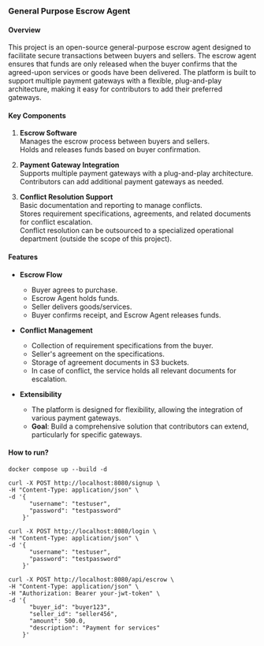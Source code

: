 ### General Purpose Escrow Agent

#### Overview
This project is an open-source general-purpose escrow agent designed to facilitate secure transactions between buyers and sellers. The escrow agent ensures that funds are only released when the buyer confirms that the agreed-upon services or goods have been delivered. The platform is built to support multiple payment gateways with a flexible, plug-and-play architecture, making it easy for contributors to add their preferred gateways.

#### Key Components
1. **Escrow Software**  
   Manages the escrow process between buyers and sellers.  
   Holds and releases funds based on buyer confirmation.

2. **Payment Gateway Integration**  
   Supports multiple payment gateways with a plug-and-play architecture.  
   Contributors can add additional payment gateways as needed.

3. **Conflict Resolution Support**  
   Basic documentation and reporting to manage conflicts.  
   Stores requirement specifications, agreements, and related documents for conflict escalation.  
   Conflict resolution can be outsourced to a specialized operational department (outside the scope of this project).

#### Features
- **Escrow Flow**
  - Buyer agrees to purchase.
  - Escrow Agent holds funds.
  - Seller delivers goods/services.
  - Buyer confirms receipt, and Escrow Agent releases funds.

- **Conflict Management**
  - Collection of requirement specifications from the buyer.
  - Seller's agreement on the specifications.
  - Storage of agreement documents in S3 buckets.
  - In case of conflict, the service holds all relevant documents for escalation.


- **Extensibility**
  - The platform is designed for flexibility, allowing the integration of various payment gateways.
  - **Goal**: Build a comprehensive solution that contributors can extend, particularly for specific gateways.


#### How to run?

```
docker compose up --build -d
```

```
curl -X POST http://localhost:8080/signup \
-H "Content-Type: application/json" \
-d '{
      "username": "testuser",
      "password": "testpassword"
    }'
```

```
curl -X POST http://localhost:8080/login \
-H "Content-Type: application/json" \
-d '{
      "username": "testuser",
      "password": "testpassword"
    }'

```

```
curl -X POST http://localhost:8080/api/escrow \
-H "Content-Type: application/json" \
-H "Authorization: Bearer your-jwt-token" \
-d '{
      "buyer_id": "buyer123",
      "seller_id": "seller456",
      "amount": 500.0,
      "description": "Payment for services"
    }'
```